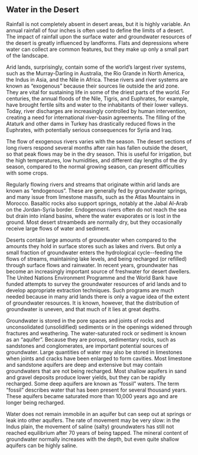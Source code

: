 ## Water in the Desert

Rainfall is not completely absent in desert areas, but it is highly variable. An annual rainfall of four inches is often used to define the limits of a desert. The impact of rainfall upon the surface water and groundwater resources of the desert is greatly influenced by landforms. Flats and depressions where water can collect are common features, but they make up only a small part of the landscape.

Arid lands, surprisingly, contain some of the world’s largest river systems, such as the Murray-Darling in Australia, the Rio Grande in North America, the Indus in Asia, and the Nile in Africa. These rivers and river systems are known as “exogenous” because their sources lie outside the arid zone. They are vital for sustaining life in some of the driest parts of the world. For centuries, the annual floods of the Nile, Tigris, and Euphrates, for example, have brought fertile silts and water to the inhabitants of their lower valleys. Today, river discharges are increasingly controlled by human intervention, creating a need for international river-basin agreements. The filling of the Ataturk and other dams in Turkey has drastically reduced flows in the Euphrates, with potentially serious consequences for Syria and Iraq.

The flow of exogenous rivers varies with the season. The desert sections of long rivers respond several months after rain has fallen outside the desert, so that peak flows may be in the dry season. This is useful for irrigation, but the high temperatures, low humidities, and different day lengths of the dry season, compared to the normal growing season, can present difficulties with some crops.

Regularly flowing rivers and streams that originate within arid lands are known as “endogenous”. These are generally fed by groundwater springs, and many issue from limestone massifs, such as the Atlas Mountains in Morocco. Basaltic rocks also support springs, notably at the Jabal Al-Arab on the Jordan-Syria border. Endogenous rivers often do not reach the sea but drain into inland basins, where the water evaporates or is lost in the ground. Most desert streambeds are normally dry, but they occasionally receive large flows of water and sediment.

Deserts contain large amounts of groundwater when compared to the amounts they hold in surface stores such as lakes and rivers. But only a small fraction of groundwater enters the hydrological cycle--feeding the flows of streams, maintaining lake levels, and being recharged (or refilled) through surface flows and rainwater. In recent years, groundwater has become an increasingly important source of freshwater for desert dwellers. The United Nations Environment Programme and the World Bank have funded attempts to survey the groundwater resources of arid lands and to develop appropriate extraction techniques. Such programs are much needed because in many arid lands there is only a vague idea of the extent of groundwater resources. It is known, however, that the distribution of groundwater is uneven, and that much of it lies at great depths.

Groundwater is stored in the pore spaces and joints of rocks and unconsolidated (unsolidified) sediments or in the openings widened through fractures and weathering. The water-saturated rock or sediment is known as an “aquifer”. Because they are porous, sedimentary rocks, such as sandstones and conglomerates, are important potential sources of groundwater. Large quantities of water may also be stored in limestones when joints and cracks have been enlarged to form cavities. Most limestone and sandstone aquifers are deep and extensive but may contain groundwaters that are not being recharged. Most shallow aquifers in sand and gravel deposits produce lower yields, but they can be rapidly recharged. Some deep aquifers are known as “fossil” waters. The term “fossil” describes water that has been present for several thousand years. These aquifers became saturated more than 10,000 years ago and are longer being recharged.

Water does not remain immobile in an aquifer but can seep out at springs or leak into other aquifers. The rate of movement may be very slow: in the Indus plain, the movement of saline (salty) groundwaters has still not reached equilibrium after 70 years of being tapped. The mineral content of groundwater normally increases with the depth, but even quite shallow aquifers can be highly saline.
